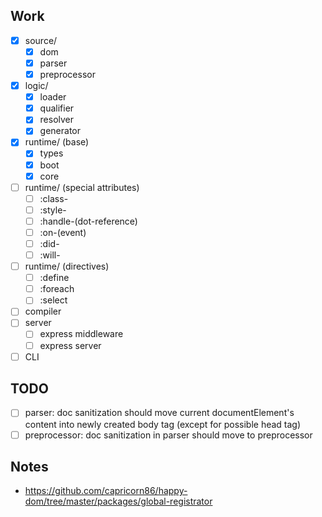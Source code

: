 ## Work

* [x] source/
  * [x] dom
  * [x] parser
  * [x] preprocessor
* [x] logic/
  * [x] loader
  * [x] qualifier
  * [x] resolver
  * [x] generator
* [x] runtime/ (base)
  * [x] types
  * [x] boot
  * [x] core
* [ ] runtime/ (special attributes)
  * [ ] :class-
  * [ ] :style-
  * [ ] :handle-(dot-reference)
  * [ ] :on-(event)
  * [ ] :did-
  * [ ] :will-
* [ ] runtime/ (directives)
  * [ ] :define
  * [ ] :foreach
  * [ ] :select
* [ ] compiler
* [ ] server
  * [ ] express middleware
  * [ ] express server
* [ ] CLI

## TODO

* [ ] parser: doc sanitization should move current documentElement's content into newly created body tag (except for possible head tag)
* [ ] preprocessor: doc sanitization in parser should move to preprocessor

## Notes

* https://github.com/capricorn86/happy-dom/tree/master/packages/global-registrator
